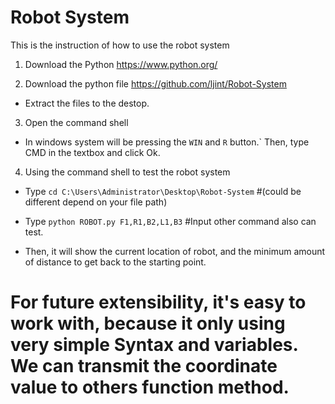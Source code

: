 # Robot System
This is the instruction of how to use the robot system

1. Download the Python
https://www.python.org/


2. Download the python file
https://github.com/ljint/Robot-System

* Extract the files to the destop.

3. Open the command shell
* In windows system will be pressing the `WIN` and `R` button.` Then, type CMD in the textbox and click Ok.

4. Using the command shell to test the robot system
* Type `cd C:\Users\Administrator\Desktop\Robot-System`
  #(could be different depend on your file path) 
* Type `python ROBOT.py F1,R1,B2,L1,B3`
  #Input other command also can test.

* Then, it will show the current location of robot, 
  and the minimum amount of distance to get back to the starting point.

# For future extensibility, it's easy to work with, because it only using very simple Syntax and variables. We can transmit the coordinate value to others function method. 


